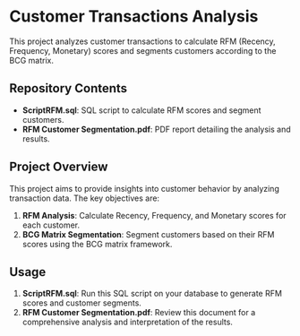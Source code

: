 # Customer Transactions Analysis

This project analyzes customer transactions to calculate RFM (Recency, Frequency, Monetary) scores and segments customers according to the BCG matrix.

## Repository Contents

- **ScriptRFM.sql**: SQL script to calculate RFM scores and segment customers.
- **RFM Customer Segmentation.pdf**: PDF report detailing the analysis and results.

## Project Overview

This project aims to provide insights into customer behavior by analyzing transaction data. The key objectives are:
1. **RFM Analysis**: Calculate Recency, Frequency, and Monetary scores for each customer.
2. **BCG Matrix Segmentation**: Segment customers based on their RFM scores using the BCG matrix framework.

## Usage

1. **ScriptRFM.sql**: Run this SQL script on your database to generate RFM scores and customer segments.
2. **RFM Customer Segmentation.pdf**: Review this document for a comprehensive analysis and interpretation of the results.

